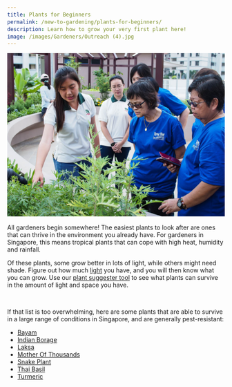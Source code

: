 ```yaml
---
title: Plants for Beginners
permalink: /new-to-gardening/plants-for-beginners/
description: Learn how to grow your very first plant here!
image: /images/Gardeners/Outreach (4).jpg
---
```

<section>
<img title="NParks staff conducting outreach at a Community Garden. Photo by Jacqueline Chua" src="/images/Gardeners/Outreach%20(4).jpg">
	<br>
</section>

<section>
	<p>All gardeners begin somewhere! The easiest plants to look after are ones that can thrive in the environment you already have. For gardeners in Singapore, this means tropical plants that can cope with high heat, humidity and rainfall. </p>
	<p>Of these plants, some grow better in lots of light, while others might need shade. Figure out how much <a href="/page-index/horticulture-techniques/gauging-light/">light</a> you have, and you will then know what you can grow. Use our <a href="/digital-tools/plant-search/">plant suggester tool</a> to see what plants can survive in the amount of light and space you have. </p>
	<br>
</section>

<section>
	<p>If that list is too overwhelming, here are some plants that are able to survive in a large range of conditions in Singapore, and are generally pest-resistant:</p>
	<ul>
		<li><a href="/page-index/edible-plants/bayam/">Bayam</a></li>
		<li><a href="/page-index/edible-plants/indian-borage/">Indian Borage</a></li>
		<li><a href="/page-index/edible-plants/laksa/">Laksa</a></li>
	<li><a href="/page-index/ornamental-plants/mother-of-thousands/">Mother Of Thousands</a></li>
		<li><a href="/page-index/ornamental-plants/snake-plant/">Snake Plant</a></li>
		<li><a href="/page-index/edible-plants/thai-basil/">Thai Basil</a></li>
		<li><a href="/page-index/edible-plants/turmeric/">Turmeric</a></li>
	</ul>
</section>